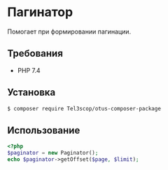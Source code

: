 # Пагинатор

Помогает при формировании пагинации.

## Требования

- PHP 7.4

## Установка

```bash
$ composer require Tel3scop/otus-composer-package
```

## Использование

```php 
<?php
$paginator = new Paginator();
echo $paginator->getOffset($page, $limit);
```